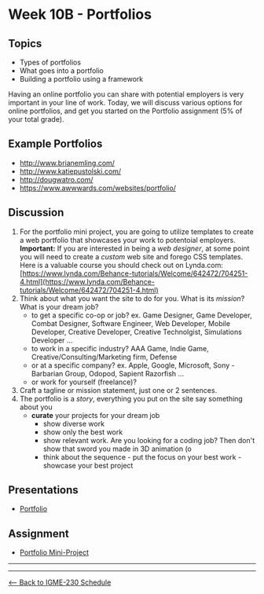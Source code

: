 # Week 10B - Portfolios

## Topics
- Types of portfolios
- What goes into a portfolio
- Building a portfolio using a framework

Having an online portfolio you can share with potential employers is very important in your line of work. Today, we will discuss various options for online portfolios, and get you started on the Portfolio assignment (5% of your total grade).

## Example Portfolios
- http://www.brianemling.com/
- http://www.katiepustolski.com/
- http://dougwatro.com/
- https://www.awwwards.com/websites/portfolio/

## Discussion
1. For the portfolio mini project, you are going to utilize templates to create a web portfolio that showcases your work to potentoial employers. **Important:** If you are interested in being a *web designer*, at some point you will need to create a *custom* web site and forego CSS templates. Here is a valuable course you should check out on Lynda.com: [https://www.lynda.com/Behance-tutorials/Welcome/642472/704251-4.html](https://www.lynda.com/Behance-tutorials/Welcome/642472/704251-4.html)
1. Think about what you want the site to do for you. What is its *mission*? What is your dream job?
    - to get a specific co-op or job? ex. Game Designer, Game Developer, Combat Designer, Software Engineer, Web Developer, Mobile Developer, Creative Developer, Creative Technolgist, Simulations Developer ...
    - to work in a specific industry? AAA Game, Indie Game, Creative/Consulting/Marketing firm, Defense
    - or at a specific company? ex. Apple, Google, Microsoft, Sony - Barbarian Group, Odopod, Sapient Razorfish ...
    - or work for yourself (freelance)?
1. Craft a tagline or mission statement, just one or 2 sentences.
1. The portfolio is a *story*, everything you put on the site say something about you
    - **curate** your projects for your dream job
      - show diverse work
      - show only the best work
      - show relevant work. Are you looking for a coding job? Then don't show that sword you made in 3D animation (o
      - think about the sequence - put the focus on your best work - showcase your best project

## Presentations
- [Portfolio](../presentations/Portfolio.pdf)

## Assignment
- [Portfolio Mini-Project](../projects/portfolio-mini-project.md)

<hr><hr>

[<-- Back to IGME-230 Schedule](../schedule.md)
